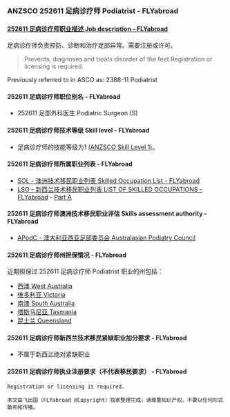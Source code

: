 ### ANZSCO 252611 足病诊疗师 Podiatrist - FLYabroad ###

####  [252611 足病诊疗师职业描述 Job description - FLYabroad](http://www.flyabroadvisa.com/anzsco/2526.html#252611)

足病诊疗师负责预防、诊断和治疗足部异常。需要注册或许可。

> Prevents, diagnoses and treats disorder of the feet.Registration or licensing is required.

Previously referred to in ASCO as:
2388-11 Podiatrist

#### 252611 足病诊疗师职位别名 - FLYabroad
 
- 252611 足部外科医生 Podiatric Surgeon (S)

#### 252611 足病诊疗师技术等级 Skill level - FLYabroad

- 足病诊疗师的技能等级为1 [(ANZSCO Skill Level 1)](http://www.flyabroadvisa.com/anzsco/)。

#### 252611 足病诊疗师所属职业列表 - FLYabroad

- [SOL - 澳洲技术移民职业列表 Skilled Occupation List - FLYabroad](http://www.flyabroadvisa.com/sol/)
- [LSO - 新西兰技术移民职业列表 LIST OF SKILLED OCCUPATIONS - FLYabroad](http://nz.flyabroadvisa.com/lso/) - [Part A](parta)

#### 252611 足病诊疗师澳洲技术移民职业评估 Skills assessment authority - FLYabroad

- [APodC - 澳大利亚西亚足部委员会 Australasian Podiatry Council](http://www.flyabroadvisa.com/ass/apodc.html)

#### 252611 足病诊疗师州担保情况 - FLYabroad

近期担保过 252611 足病诊疗师 Podiatrist 职业的州包括：

- [西澳 West Australia](http://www.flyabroadvisa.com/zdb/wa.html)
- [维多利亚 Victoria](http://www.flyabroadvisa.com/zdb/vic.html)
- [南澳 South Australia](http://www.flyabroadvisa.com/zdb/sa.html)
- [塔斯马尼亚 Tasmania](http://www.flyabroadvisa.com/zdb/tas.html)
- [昆士兰 Queensland](http://www.flyabroadvisa.com/zdb/qld.html)

#### 252611 足病诊疗师新西兰技术移民紧缺职业加分要求 - FLYabroad

- 不属于新西兰绝对紧缺职业 

#### 252611 足病诊疗师执业注册要求（不代表移民要求） - FLYabroad

    Registration or licensing is required.

`本文由飞出国（FLYabroad @Copyright）独家整理完成，请尊重知识产权，不要以任何形式散布和传播。`